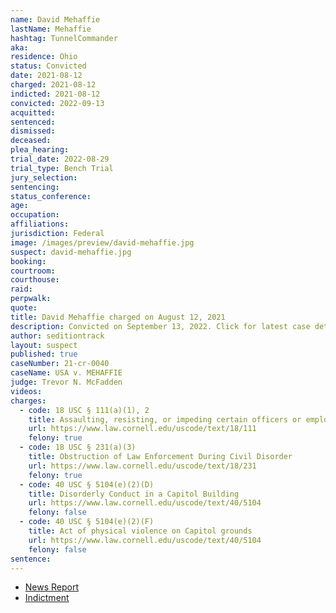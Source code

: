 ```yaml
---
name: David Mehaffie
lastName: Mehaffie
hashtag: TunnelCommander
aka:
residence: Ohio
status: Convicted
date: 2021-08-12
charged: 2021-08-12
indicted: 2021-08-12
convicted: 2022-09-13
acquitted:
sentenced:
dismissed:
deceased:
plea_hearing:
trial_date: 2022-08-29
trial_type: Bench Trial
jury_selection:
sentencing:
status_conference:
age:
occupation:
affiliations:
jurisdiction: Federal
image: /images/preview/david-mehaffie.jpg
suspect: david-mehaffie.jpg
booking:
courtroom:
courthouse:
raid:
perpwalk:
quote:
title: David Mehaffie charged on August 12, 2021
description: Convicted on September 13, 2022. Click for latest case details.
author: seditiontrack
layout: suspect
published: true
caseNumber: 21-cr-0040
caseName: USA v. MEHAFFIE
judge: Trevor N. McFadden
videos:
charges:
  - code: 18 USC § 111(a)(1), 2
    title: Assaulting, resisting, or impeding certain officers or employees (Aiding and Abetting)
    url: https://www.law.cornell.edu/uscode/text/18/111
    felony: true
  - code: 18 USC § 231(a)(3)
    title: Obstruction of Law Enforcement During Civil Disorder
    url: https://www.law.cornell.edu/uscode/text/18/231
    felony: true
  - code: 40 USC § 5104(e)(2)(D)
    title: Disorderly Conduct in a Capitol Building
    url: https://www.law.cornell.edu/uscode/text/40/5104
    felony: false
  - code: 40 USC § 5104(e)(2)(F)
    title: Act of physical violence on Capitol grounds
    url: https://www.law.cornell.edu/uscode/text/40/5104
    felony: false
sentence:
---
```


- [News Report](https://www.huffpost.com/entry/fbi-arrests-tunnel-commander-anti-abortion-capitol-riot_n_61152eb9e4b07c1403123f7e)
- [Indictment](https://www.justice.gov/usao-dc/press-release/file/1424526/download)

